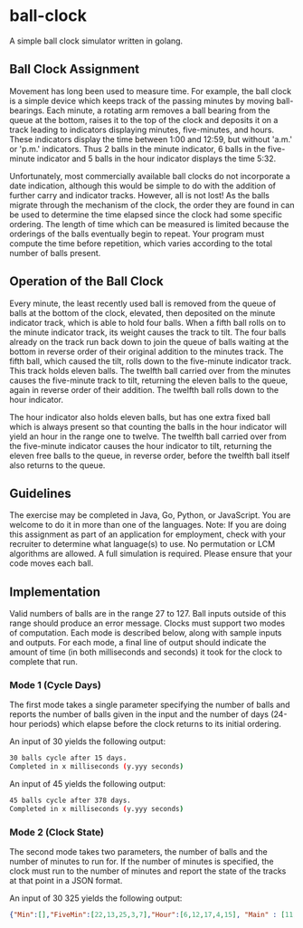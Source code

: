 # ball-clock
A simple ball clock simulator written in golang. 

## Ball Clock Assignment

Movement has long been used to measure time. For example, the ball clock is a simple device which keeps track of the passing minutes by moving ball-bearings. Each minute, a rotating arm removes a ball bearing from the queue at the bottom, raises it to the top of the clock and deposits it on a track leading to indicators displaying minutes, five-minutes, and hours. These indicators display the time between 1:00 and 12:59, but without 'a.m.' or 'p.m.' indicators. Thus 2 balls in the minute indicator, 6 balls in the five-minute indicator and 5 balls in the hour indicator displays the time 5:32.

Unfortunately, most commercially available ball clocks do not incorporate a date indication, although this would be simple to do with the addition of further carry and indicator tracks. However, all is not lost! As the balls migrate through the mechanism of the clock, the order they are found in can be used to determine the time elapsed since the clock had some specific ordering. The length of time which can be measured is limited because the orderings of the balls eventually begin to repeat. Your program must compute the time before repetition, which varies according to the total number of balls present.
## Operation of the Ball Clock

Every minute, the least recently used ball is removed from the queue of balls at the bottom of the clock, elevated, then deposited on the minute indicator track, which is able to hold four balls. When a fifth ball rolls on to the minute indicator track, its weight causes the track to tilt. The four balls already on the track run back down to join the queue of balls waiting at the bottom in reverse order of their original addition to the minutes track. The fifth ball, which caused the tilt, rolls down to the five-minute indicator track. This track holds eleven balls. The twelfth ball carried over from the minutes causes the five-minute track to tilt, returning the eleven balls to the queue, again in reverse order of their addition. The twelfth ball rolls down to the hour indicator. 

The hour indicator also holds eleven balls, but has one extra fixed ball which is always present so that counting the balls in the hour indicator will yield an hour in the range one to twelve. The twelfth ball carried over from the five-minute indicator causes the hour indicator to tilt, returning the eleven free balls to the queue, in reverse order, before the twelfth ball itself also returns to the queue.

## Guidelines

The exercise may be completed in Java, Go, Python, or JavaScript. You are welcome to do it in more than one of the languages.
Note: If you are doing this assignment as part of an application for employment, check with your recruiter to determine what language(s) to use.
No permutation or LCM algorithms are allowed. A full simulation is required. Please ensure that your code moves each ball.

## Implementation

Valid numbers of balls are in the range 27 to 127. Ball inputs outside of this range should produce an error message. Clocks must support two modes of computation. Each mode is described below, along with sample inputs and outputs. For each mode, a final line of output should indicate the amount of time (in both milliseconds and seconds) it took for the clock to complete that run.

### Mode 1 (Cycle Days)

The first mode takes a single parameter specifying the number of balls and reports the number of balls given in the input and the number of days (24-hour periods) which elapse before the clock returns to its initial ordering.

An input of 30 yields the following output: 

````sh
30 balls cycle after 15 days.
Completed in x milliseconds (y.yyy seconds)
````

An input of 45 yields the following output:

````sh
45 balls cycle after 378 days.
Completed in x milliseconds (y.yyy seconds)
````

### Mode 2 (Clock State)

The second mode takes two parameters, the number of balls and the number of minutes to run for. If the number of minutes is specified, the clock must run to the number of minutes and report the state of the tracks at that point in a JSON format.

An input of 30 325 yields the following output:

```json
{"Min":[],"FiveMin":[22,13,25,3,7],"Hour":[6,12,17,4,15], "Main" : [11,5,26,18,2,30,19,8,24,10,29,20,16,21,28,1,23,14,27,9]}
```
